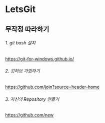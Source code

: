 # LetsGit
## 무작정 따라하기
###### 1. git bash 설치
https://git-for-windows.github.io/
###### 2. 깃허브 가입하기
https://github.com/join?source=header-home
###### 3. 자신의 Repository 만들기
https://github.com/new


